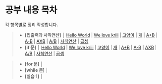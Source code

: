 # 공부 내용 목차

각 항목별로 정리 작성합니다.

> - __[입출력과 사칙연산]__ │
[Hello World](./2557.md) | [We love kriii](./10718.md) | [고양이](./10171.md) | [개](./10172.md) | [A+B](./1000.md) | [A-B](./1001.md) | [AXB](./10998.md) | [A/B](./1008.md) | [사칙연산](./10869.md) | [곱셈](./2588.md)
> - __[if 문]__ │ 
[Hello World](./2557.md) | [We love kriii](./10718.md) | [고양이](./10171.md) | [개](./10172.md) | [A+B](./1000.md) | [A-B](./1001.md) | [AXB](./10998.md) | [A/B](./1008.md) | [사칙연산](./10869.md) | [곱셈](./2588.md)

> - __[for 문]__ │ 
> - __[while 문]__ │ 
> - __[실습 1]__ │ 
